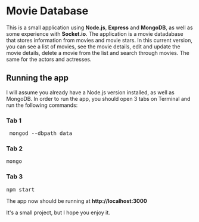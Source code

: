 # Movie Database
This is a small application using **Node.js**, **Express** and **MongoDB**, as well as some experience with **Socket.io**. The application is a movie datadabase that stores information from movies and movie stars. In this current version, you can see a list of movies, see the movie details, edit and update the movie details, delete a movie from the list and search through movies. The same for the actors and actresses.

## Running the app ##
I will assume you already have a Node.js version installed, as well as MongoDB. In order to run the app, you should open 3 tabs on Terminal and run the following commands:

### Tab 1
<pre> mongod --dbpath data</pre>

### Tab 2
<pre>mongo</pre>

### Tab 3
<pre>npm start</pre>

The app now should be running at **http://localhost:3000**

It's a small project, but I hope you enjoy it.
